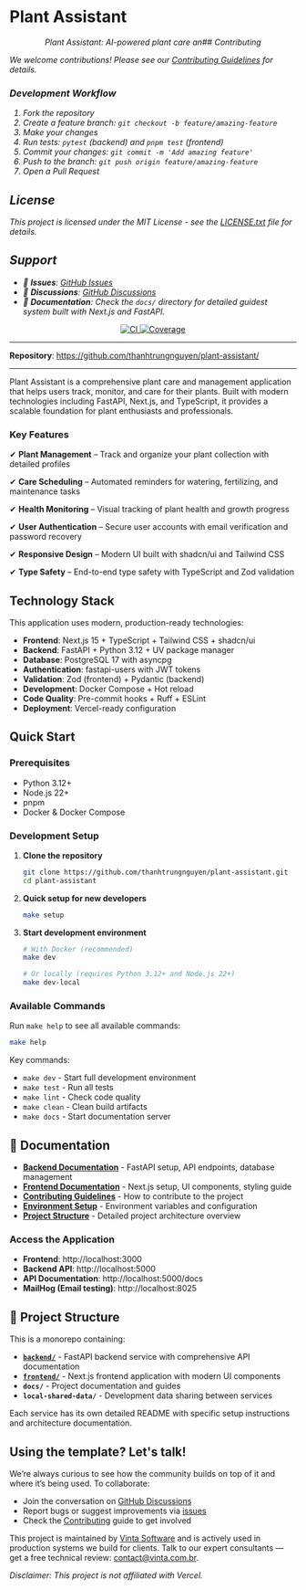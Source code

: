 # Plant Assistant

<p align="center">
    <em>Plant Assistant: AI-powered plant care an## Contributing

We welcome contributions! Please see our [Contributing Guidelines](CONTRIBUTING.md) for details.

### Development Workflow
1. Fork the repository
2. Create a feature branch: `git checkout -b feature/amazing-feature`
3. Make your changes
4. Run tests: `pytest` (backend) and `pnpm test` (frontend)
5. Commit your changes: `git commit -m 'Add amazing feature'`
6. Push to the branch: `git push origin feature/amazing-feature`
7. Open a Pull Request

## License

This project is licensed under the MIT License - see the [LICENSE.txt](LICENSE.txt) file for details.

## Support

- 📧 **Issues**: [GitHub Issues](https://github.com/thanhtrungnguyen/plant-assistant/issues)
- 💬 **Discussions**: [GitHub Discussions](https://github.com/thanhtrungnguyen/plant-assistant/discussions)
- 📖 **Documentation**: Check the `docs/` directory for detailed guidest system built with Next.js and FastAPI.</em>
</p>
<p align="center">
<a href="https://github.com/thanhtrungnguyen/plant-assistant/actions/workflows/ci.yml" target="_blank">
    <img src="https://github.com/thanhtrungnguyen/plant-assistant/actions/workflows/ci.yml/badge.svg" alt="CI">
</a>
<a href="https://coveralls.io/github/thanhtrungnguyen/plant-assistant" target="_blank">
    <img src="https://coveralls.io/repos/github/thanhtrungnguyen/plant-assistant/badge.svg" alt="Coverage">
</a>
</p>

---

**Repository**: <a href="https://github.com/thanhtrungnguyen/plant-assistant/" target="_blank">https://github.com/thanhtrungnguyen/plant-assistant/</a>

---

Plant Assistant is a comprehensive plant care and management application that helps users track, monitor, and care for their plants. Built with modern technologies including FastAPI, Next.js, and TypeScript, it provides a scalable foundation for plant enthusiasts and professionals.

### Key Features
✔ **Plant Management** – Track and organize your plant collection with detailed profiles

✔ **Care Scheduling** – Automated reminders for watering, fertilizing, and maintenance tasks

✔ **Health Monitoring** – Visual tracking of plant health and growth progress

✔ **User Authentication** – Secure user accounts with email verification and password recovery

✔ **Responsive Design** – Modern UI built with shadcn/ui and Tailwind CSS

✔ **Type Safety** – End-to-end type safety with TypeScript and Zod validation

## Technology Stack
This application uses modern, production-ready technologies:

- **Frontend**: Next.js 15 + TypeScript + Tailwind CSS + shadcn/ui
- **Backend**: FastAPI + Python 3.12 + UV package manager
- **Database**: PostgreSQL 17 with asyncpg
- **Authentication**: fastapi-users with JWT tokens
- **Validation**: Zod (frontend) + Pydantic (backend)
- **Development**: Docker Compose + Hot reload
- **Code Quality**: Pre-commit hooks + Ruff + ESLint
- **Deployment**: Vercel-ready configuration

## Quick Start

### Prerequisites
- Python 3.12+
- Node.js 22+
- pnpm
- Docker & Docker Compose

### Development Setup

1. **Clone the repository**
   ```bash
   git clone https://github.com/thanhtrungnguyen/plant-assistant.git
   cd plant-assistant
   ```

2. **Quick setup for new developers**
   ```bash
   make setup
   ```

3. **Start development environment**
   ```bash
   # With Docker (recommended)
   make dev

   # Or locally (requires Python 3.12+ and Node.js 22+)
   make dev-local
   ```

### Available Commands

Run `make help` to see all available commands:

```bash
make help
```

Key commands:
- `make dev` - Start full development environment
- `make test` - Run all tests
- `make lint` - Check code quality
- `make clean` - Clean build artifacts
- `make docs` - Start documentation server

## 📖 Documentation

- **[Backend Documentation](./backend/README.md)** - FastAPI setup, API endpoints, database management
- **[Frontend Documentation](./frontend/README.md)** - Next.js setup, UI components, styling guide
- **[Contributing Guidelines](./CONTRIBUTING.md)** - How to contribute to the project
- **[Environment Setup](./ENVIRONMENT.md)** - Environment variables and configuration
- **[Project Structure](./STRUCTURE.md)** - Detailed project architecture overview

### Access the Application
- **Frontend**: http://localhost:3000
- **Backend API**: http://localhost:5000
- **API Documentation**: http://localhost:5000/docs
- **MailHog (Email testing)**: http://localhost:8025

## 📁 Project Structure

This is a monorepo containing:

- **[`backend/`](./backend/README.md)** - FastAPI backend service with comprehensive API documentation
- **[`frontend/`](./frontend/README.md)** - Next.js frontend application with modern UI components
- **`docs/`** - Project documentation and guides
- **`local-shared-data/`** - Development data sharing between services

Each service has its own detailed README with specific setup instructions and architecture documentation.

## Using the template? Let's talk!

We’re always curious to see how the community builds on top of it and where it’s being used. To collaborate:

- Join the conversation on [GitHub Discussions](https://github.com/vintasoftware/nextjs-fastapi-template/discussions)
- Report bugs or suggest improvements via [issues](https://github.com/vintasoftware/nextjs-fastapi-template/issues)
- Check the [Contributing](https://vintasoftware.github.io/nextjs-fastapi-template/contributing/) guide to get involved

This project is maintained by [Vinta Software](https://www.vinta.com.br/) and is actively used in production systems we build for clients. Talk to our expert consultants — get a free technical review: contact@vinta.com.br.

*Disclaimer: This project is not affiliated with Vercel.*
